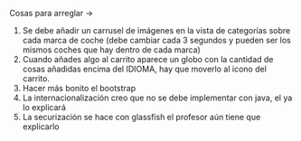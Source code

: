 Cosas para arreglar -> 
1. Se debe añadir un carrusel de imágenes en la vista de categorías sobre cada marca de coche (debe cambiar cada 3 segundos y pueden ser los mismos coches que hay dentro de cada marca)
2. Cuando añades algo al carrito aparece un globo con la cantidad de cosas añadidas encima del IDIOMA, hay que moverlo al icono del carrito.
3. Hacer más bonito el bootstrap
4. La internacionalización creo que no se debe implementar con java, el ya lo explicará
5. La securización se hace con glassfish el profesor aún tiene que explicarlo 
